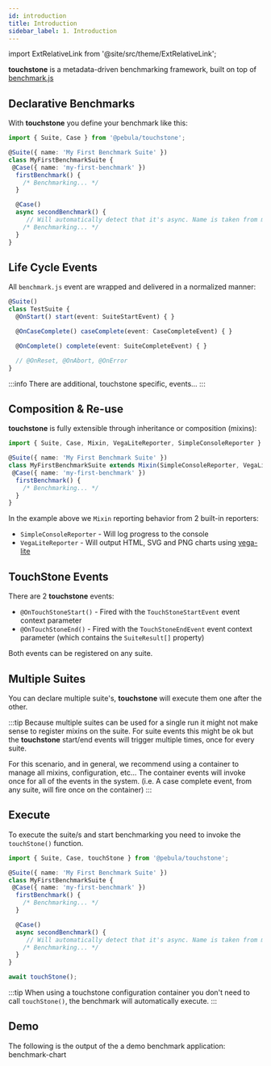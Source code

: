 ```yaml
---
id: introduction
title: Introduction
sidebar_label: 1. Introduction
---
```

import ExtRelativeLink from '@site/src/theme/ExtRelativeLink';

**touchstone** is a metadata-driven benchmarking framework, built on top of [benchmark.js](https://benchmarkjs.com/)

## Declarative Benchmarks

With **touchstone** you define your benchmark like this:

```typescript
import { Suite, Case } from '@pebula/touchstone';

@Suite({ name: 'My First Benchmark Suite' })
class MyFirstBenchmarkSuite {
 @Case({ name: 'my-first-benchmark' })
  firstBenchmark() {
    /* Benchmarking... */
  }

  @Case()
  async secondBenchmark() {
     // Will automatically detect that it's async. Name is taken from method name.
    /* Benchmarking... */
  }
}
```

## Life Cycle Events

All `benchmark.js` event are wrapped and delivered in a normalized manner:

```typescript
@Suite()
class TestSuite {
  @OnStart() start(event: SuiteStartEvent) { }

  @OnCaseComplete() caseComplete(event: CaseCompleteEvent) { }

  @OnComplete() complete(event: SuiteCompleteEvent) { }

  // @OnReset, @OnAbort, @OnError
}
```

:::info
There are additional, touchstone specific, events...
:::

## Composition & Re-use

**touchstone** is fully extensible through inheritance or composition (mixins):

```typescript
import { Suite, Case, Mixin, VegaLiteReporter, SimpleConsoleReporter } from '@pebula/touchstone';

@Suite({ name: 'My First Benchmark Suite' })
class MyFirstBenchmarkSuite extends Mixin(SimpleConsoleReporter, VegaLiteReporter) {
 @Case({ name: 'my-first-benchmark' })
  firstBenchmark() {
    /* Benchmarking... */
  }
}
```

In the example above we `Mixin` reporting behavior from 2 built-in reporters:

- `SimpleConsoleReporter` - Will log progress to the console
- `VegaLiteReporter` - Will output HTML, SVG and PNG charts using [vega-lite](https://vega.github.io/vega-lite/)

## TouchStone Events

There are 2 **touchstone** events:

- `@OnTouchStoneStart()` - Fired with the `TouchStoneStartEvent` event context parameter
- `@OnTouchStoneEnd()` - Fired with the `TouchStoneEndEvent` event context parameter (which contains the `SuiteResult[]` property)

Both events can be registered on any suite.

## Multiple Suites

You can declare multiple suite's, **touchstone** will execute them one after the other.

:::tip
Because multiple suites can be used for a single run it might not make sense to register mixins on the suite.
For suite events this might be ok but the **touchstone** start/end events will trigger multiple times, once for every suite.

For this scenario, and in general, we recommend using a container to manage all mixins, configuration, etc...
The container events will invoke once for all of the events in the system. (i.e. A case complete event, from any suite, will fire once on the container)
:::

## Execute

To execute the suite/s and start benchmarking you need to invoke the `touchStone()` function.

```typescript
import { Suite, Case, touchStone } from '@pebula/touchstone';

@Suite({ name: 'My First Benchmark Suite' })
class MyFirstBenchmarkSuite {
 @Case({ name: 'my-first-benchmark' })
  firstBenchmark() {
    /* Benchmarking... */
  }

  @Case()
  async secondBenchmark() {
     // Will automatically detect that it's async. Name is taken from method name.
    /* Benchmarking... */
  }
}

await touchStone();
```

:::tip
When using a touchstone configuration container you don't need to call `touchStone()`, the benchmark
will automatically execute.
:::

## Demo

The following is the output of the a demo benchmark application: <ExtRelativeLink to="benchmarks/benchmark-chart.html">benchmark-chart</ExtRelativeLink>

